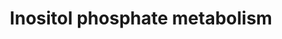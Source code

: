 ---
annotations:
- id: PW:0000154
  parent: classic metabolic pathway
  type: Pathway Ontology
  value: inositol phosphate metabolic pathway
authors:
- ReactomeTeam
- Anwesha
- Mkutmon
description: Inositol phosphates (IPs) are molecules involves in signalling processes
  in eukaryotes.  myo-Inositol consists of a six-carbon cyclic alcohol with an axial
  2-hydroxy and five equatorial hydroxyls.  Mono-, di-, and triphosphorylation of
  the inositol ring generates a wide variety of stereochemically distinct signalling
  entities.  Inositol 1,4,5-trisphosphate (I(1,4,5)P3), is formed when the phosphoinositide
  phosphatidylinositol 4,5-bisphosphate (PI(4,5)P2) is hydrolysed by a phospholipase
  C isozyme.  An array of inositol trisphosphate (IP3) and tetrakisphosphate (IP4)
  molecules are synthesised by the action of various kinases and phosphatases in the
  cytosol.  These species then transport between the cytosol and the nucleus where
  they are acted on by inositol polyphosphate multikinase (IPMK), inositol-pentakisphosphate
  2-kinase (IPPK), inositol hexakisphosphate kinase 1 (IP6K1) and 2 (IP6K2), to produce
  IP5, IP6, IP7, and IP8 molecules.  Some of these nuclear produced IPs transport
  back to the cytosol where they are converted to an even wider variety of IPs, by
  kinases and phosphatases, including the di- and triphospho inositol phosphates aka
  pyrophosphates (Irvine & Schell 2001, Bunney & Katan 2010, Alcazar-Romain & Wente
  2008, York 2006, Monserrate and York 2010).  View original pathway at [http://www.reactome.org/PathwayBrowser/#DIAGRAM=1483249
  Reactome].
last-edited: 2021-01-25
organisms:
- Homo sapiens
redirect_from:
- /index.php/Pathway:WP2741
- /instance/WP2741
revision: null
schema-jsonld:
- '@context': https://schema.org/
  '@id': https://wikipathways.github.io/pathways/WP2741.html
  '@type': Dataset
  creator:
    '@type': Organization
    name: WikiPathways
  description: Inositol phosphates (IPs) are molecules involves in signalling processes
    in eukaryotes.  myo-Inositol consists of a six-carbon cyclic alcohol with an axial
    2-hydroxy and five equatorial hydroxyls.  Mono-, di-, and triphosphorylation of
    the inositol ring generates a wide variety of stereochemically distinct signalling
    entities.  Inositol 1,4,5-trisphosphate (I(1,4,5)P3), is formed when the phosphoinositide
    phosphatidylinositol 4,5-bisphosphate (PI(4,5)P2) is hydrolysed by a phospholipase
    C isozyme.  An array of inositol trisphosphate (IP3) and tetrakisphosphate (IP4)
    molecules are synthesised by the action of various kinases and phosphatases in
    the cytosol.  These species then transport between the cytosol and the nucleus
    where they are acted on by inositol polyphosphate multikinase (IPMK), inositol-pentakisphosphate
    2-kinase (IPPK), inositol hexakisphosphate kinase 1 (IP6K1) and 2 (IP6K2), to
    produce IP5, IP6, IP7, and IP8 molecules.  Some of these nuclear produced IPs
    transport back to the cytosol where they are converted to an even wider variety
    of IPs, by kinases and phosphatases, including the di- and triphospho inositol
    phosphates aka pyrophosphates (Irvine & Schell 2001, Bunney & Katan 2010, Alcazar-Romain
    & Wente 2008, York 2006, Monserrate and York 2010).  View original pathway at
    [http://www.reactome.org/PathwayBrowser/#DIAGRAM=1483249 Reactome].
  keywords:
  - (PP)2-IP4
  - 1,5-(PP)2-IP3
  - 1,5-(PP)2-IP4
  - '1,5-(PP)2-IP4 '
  - 1-PP-IP4
  - '1-PP-IP4 '
  - 1-PP-IP5
  - '1-PP-IP5 '
  - 1/3-PP-IP5
  - '3,5-(PP)2-IP4 '
  - '3-PP-IP4 '
  - '3-PP-IP5 '
  - 5-PP-IP4
  - '5-PP-IP4 '
  - 5-PP-IP5
  - 5-PPP-IP5
  - 5-phosphatase
  - ADP
  - ATP
  - 'CALM1 '
  - 'Ca2+ '
  - DAG
  - DAG and IP3
  - 'Fe2+ '
  - Glc6P
  - GlcA
  - Glycosaminoglycan
  - H+
  - H2O
  - I(1,2,4,5,6)P5
  - I(1,3)P2
  - I(1,3,4)P3
  - I(1,3,4,5)P4
  - I(1,3,4,5,6)P5
  - I(1,3,4,6)P4
  - I(1,4)P2
  - I(1,4,5)P3
  - I(1,4,5,6)P4
  - I(3,4)P2
  - I(3,4,5,6)P4
  - I(3,4,6)P3
  - I1P
  - I3P
  - I4P
  - 'IMPA1 '
  - IMPA1/2
  - 'IMPA2 '
  - 'INPP1 '
  - INPP1:Mg2+
  - 'INPP4A '
  - INPP4A/B
  - 'INPP4B '
  - INPP5(3)/ITPK1
  - INPP5(4)
  - 'INPP5A '
  - INPP5A/B
  - 'INPP5B(321-993) '
  - 'INPP5D '
  - 'INPP5J '
  - 'INPPL1 '
  - IP6
  - 'IP6K1 '
  - IP6K1/2
  - IP6K1/3
  - 'IP6K2 '
  - 'IP6K3 '
  - IPMK
  - IPPK
  - 'ISYNA1 '
  - ISYNA1:NAD+
  - 'ITPK1 '
  - ITPK1:Mg2+
  - 'ITPKA '
  - ITPKA/B/C
  - 'ITPKB '
  - 'ITPKC '
  - Inositol
  - Ins
  - MINPP1
  - 'MIOX '
  - MIOX:2xFe2+
  - MTMR7
  - 'MTMR7 '
  - MTMR7:MTMR9
  - MTMR9
  - 'MTMR9 '
  - 'Mg2+ '
  - 'Mn2+ '
  - 'NAD+ '
  - NUDT(1)
  - 'NUDT10 '
  - 'NUDT11 '
  - 'NUDT3 '
  - 'NUDT4 '
  - NUDT4:Mg2+/Mn2+
  - O2
  - 'OCRL '
  - PI(4,5)P2
  - PL(C)D4:3xCa2+
  - 'PLCB1 '
  - 'PLCB2 '
  - 'PLCB3 '
  - 'PLCB4 '
  - 'PLCD1 '
  - 'PLCD3 '
  - 'PLCD4 '
  - 'PLCE1 '
  - 'PLCG1 '
  - 'PLCG2 '
  - 'PLCH1 '
  - 'PLCH2 '
  - 'PLCZ1 '
  - PLCbz
  - PLCdegh
  - 'PLD4(1-762) '
  - PP-IP4
  - 'PPIP5K1 '
  - PPIP5K1/2
  - 'PPIP5K2 '
  - 'PTEN '
  - PTEN:Mg2+
  - Pi
  - 'SYNJ1 '
  - metabolism
  - polyphosphate
  - signaling
  license: CC0
  name: Inositol phosphate metabolism
seo: CreativeWork
title: Inositol phosphate metabolism
wpid: WP2741
---